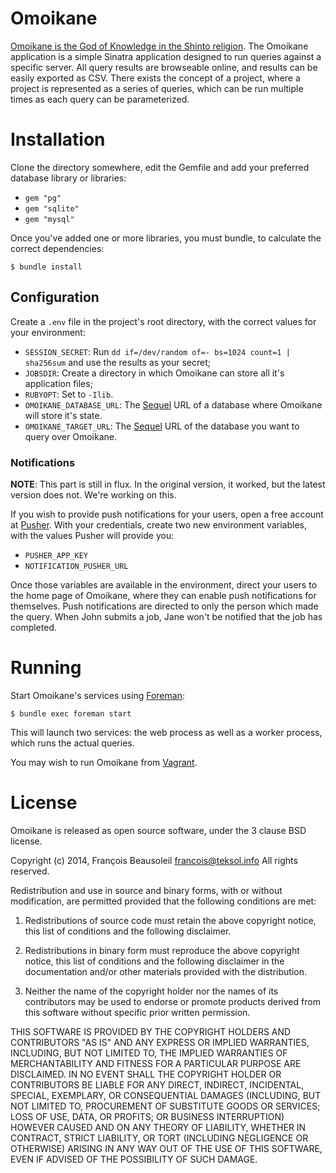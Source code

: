 # Omoikane

[Omoikane is the God of Knowledge in the Shinto religion](https://en.wikipedia.org/wiki/Omoikane_(Shinto)). The Omoikane
application is a simple Sinatra application designed to run queries against a specific server. All query results are
browseable online, and results can be easily exported as CSV. There exists the concept of a project, where a project
is represented as a series of queries, which can be run multiple times as each query can be parameterized.


# Installation

Clone the directory somewhere, edit the Gemfile and add your preferred database library or libraries:

* `gem "pg"`
* `gem "sqlite"`
* `gem "mysql"`

Once you've added one or more libraries, you must bundle, to calculate the correct dependencies:

    $ bundle install


## Configuration

Create a `.env` file in the project's root directory, with the correct values for your environment:

* `SESSION_SECRET`: Run `dd if=/dev/random of=- bs=1024 count=1 | sha256sum` and use the results as your secret;
* `JOBSDIR`: Create a directory in which Omoikane can store all it's application files;
* `RUBYOPT`: Set to `-Ilib`.
* `OMOIKANE_DATABASE_URL`: The [Sequel](http://sequel.jeremyevans.net/) URL of a database where Omoikane will store it's state.
* `OMOIKANE_TARGET_URL`: The [Sequel](http://sequel.jeremyevans.net/) URL of the database you want to query over Omoikane.

### Notifications

__NOTE__: This part is still in flux. In the original version, it worked, but the latest version does not. We're working on this.

If you wish to provide push notifications for your users, open a free account at [Pusher](https://pusher.com/). With
your credentials, create two new environment variables, with the values Pusher will provide you:

* `PUSHER_APP_KEY`
* `NOTIFICATION_PUSHER_URL`

Once those variables are available in the environment, direct your users to the home page of Omoikane, where they
can enable push notifications for themselves. Push notifications are directed to only the person which made the query.
When John submits a job, Jane won't be notified that the job has completed.


# Running

Start Omoikane's services using [Foreman](https://github.com/ddollar/foreman):

    $ bundle exec foreman start

This will launch two services: the web process as well as a worker process, which runs the actual queries.

You may wish to run Omoikane from [Vagrant](https://www.vagrantup.com/).


# License

Omoikane is released as open source software, under the 3 clause BSD license.

Copyright (c) 2014, François Beausoleil <francois@teksol.info>
All rights reserved.

Redistribution and use in source and binary forms, with or without
modification, are permitted provided that the following conditions are met:

1. Redistributions of source code must retain the above copyright notice, this
list of conditions and the following disclaimer.

2. Redistributions in binary form must reproduce the above copyright notice,
this list of conditions and the following disclaimer in the documentation
and/or other materials provided with the distribution.

3. Neither the name of the copyright holder nor the names of its contributors
may be used to endorse or promote products derived from this software without
specific prior written permission.

THIS SOFTWARE IS PROVIDED BY THE COPYRIGHT HOLDERS AND CONTRIBUTORS "AS IS" AND
ANY EXPRESS OR IMPLIED WARRANTIES, INCLUDING, BUT NOT LIMITED TO, THE IMPLIED
WARRANTIES OF MERCHANTABILITY AND FITNESS FOR A PARTICULAR PURPOSE ARE
DISCLAIMED. IN NO EVENT SHALL THE COPYRIGHT HOLDER OR CONTRIBUTORS BE LIABLE
FOR ANY DIRECT, INDIRECT, INCIDENTAL, SPECIAL, EXEMPLARY, OR CONSEQUENTIAL
DAMAGES (INCLUDING, BUT NOT LIMITED TO, PROCUREMENT OF SUBSTITUTE GOODS OR
SERVICES; LOSS OF USE, DATA, OR PROFITS; OR BUSINESS INTERRUPTION) HOWEVER
CAUSED AND ON ANY THEORY OF LIABILITY, WHETHER IN CONTRACT, STRICT LIABILITY,
OR TORT (INCLUDING NEGLIGENCE OR OTHERWISE) ARISING IN ANY WAY OUT OF THE USE
OF THIS SOFTWARE, EVEN IF ADVISED OF THE POSSIBILITY OF SUCH DAMAGE.
